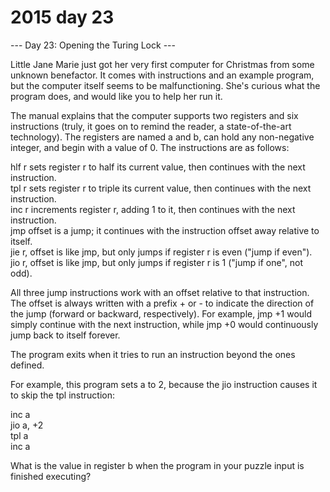 # 2015 day 23

--- Day 23: Opening the Turing Lock ---

Little Jane Marie just got her very first computer for Christmas from some unknown benefactor.  It comes with instructions and an example program, but the computer itself seems to be malfunctioning.  She's curious what the program does, and would like you to help her run it.



The manual explains that the computer supports two registers and six instructions (truly, it goes on to remind the reader, a state-of-the-art technology). The registers are named a and b, can hold any non-negative integer, and begin with a value of 0.  The instructions are as follows:



hlf r sets register r to half its current value, then continues with the next instruction.\
tpl r sets register r to triple its current value, then continues with the next instruction.\
inc r increments register r, adding 1 to it, then continues with the next instruction.\
jmp offset is a jump; it continues with the instruction offset away relative to itself.\
jie r, offset is like jmp, but only jumps if register r is even ("jump if even").\
jio r, offset is like jmp, but only jumps if register r is 1 ("jump if one", not odd).



All three jump instructions work with an offset relative to that instruction.  The offset is always written with a prefix + or - to indicate the direction of the jump (forward or backward, respectively).  For example, jmp +1 would simply continue with the next instruction, while jmp +0 would continuously jump back to itself forever.



The program exits when it tries to run an instruction beyond the ones defined.



For example, this program sets a to 2, because the jio instruction causes it to skip the tpl instruction:



inc a\
jio a, +2\
tpl a\
inc a



What is the value in register b when the program in your puzzle input is finished executing?



